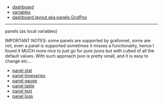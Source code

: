 - [dashboard](./dashboard.md)
- [variables](./variables.md)
- [dashboard layout aka panels GridPos](./layout.md)

---
panels (as local variables)

IMPORTANT NOTES: some panels are supported by grafonnet, some are not, even a
panel is supported sometimes it misses a functionality, hence I found it MUCH
more nice to just go for pure jsons but with cutted of all the default values.
With such approach json is pretty small, and it is easy to change etc...

- [panel stat](./panel_stat.md)
- [panel timeseries](./panel_timeseries.md)
- [panel gauge](./panel_gauge.md)
- [panel table](./panel_table.md)
- [panel text](./panel_text.md)
- [panel logs](./panel_logs.md)
